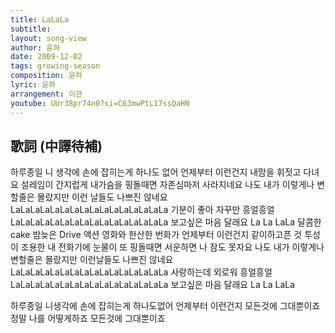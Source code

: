 ```yaml
---
title: LaLaLa
subtitle:
layout: song-view
author: 윤하
date: 2009-12-02
tags: growing-season
composition: 윤하
lyric: 윤하
arrangement: 이관
youtube: UUr38pr74n0?si=C63mwPtL17ssQaHN
---
```


## 歌詞 (中譯待補)

하루종일 니 생각에
손에 잡히는게 하나도 없어
언제부터 이런건지
내맘을 휘젓고 다녀요
설레임이 간지럽게 내가슴을 핑돌때면
자존심마저 사라지네요
나도 내가 이렇게나 변할줄은 몰랐지만
이런 날들도 나쁘진 않네요
LaLaLaLaLaLaLaLaLaLaLaLaLaLaLaLa
기분이 좋아 자꾸만 흥얼흥얼
LaLaLaLaLaLaLaLaLaLaLaLaLaLaLaLa
보고싶은 마음 달래요
La La LaLa 달콤한 cake
밤늦은 Drive 액션 영화와
한산한 번화가
언제부터 이런건지
같이하고픈 것 투성이
조용한 내 전화기에
눈물이 또 핑돌때면
서운하면 나 잠도 못자요
나도 내가 이렇게나 변할줄은 몰랐지만
이런날들도 나쁘진 않네요
LaLaLaLaLaLaLaLaLaLaLaLaLaLaLaLa
사랑하는데 외로워 흥얼흥얼
LaLaLaLaLaLaLaLaLaLaLaLaLaLaLaLa
보고싶은 마음 달래요
La La LaLa

하루종일 니생각에
손에 잡히는게 하나도없어
언제부터 이런건지
모든것에 그대뿐이죠
정말 나를 어떻게하죠
모든것에 그대뿐이죠
